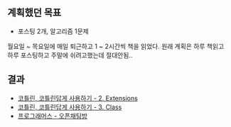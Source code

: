 ## 계획했던 목표
- 포스팅 2개, 알고리즘 1문제

월요일 ~ 목요일에 매일 퇴근하고 1 ~ 2시간씩 책을 읽었다.
원래 계획은 하루 책읽고 하루 포스팅하고 주말에 쉬려고했는데 절대안됨..
  

## 결과
- [코틀린, 코틀린답게 사용하기 - 2. Extensions](https://jjeda.tistory.com/23)
- [코틀린, 코틀린답게 사용하기 - 3. Class](https://jjeda.tistory.com/24)
- [프로그래머스 - 오픈채팅방](zio/stupid_week/2020/06/week1/jjeda/OpenChattingRoom.kt)